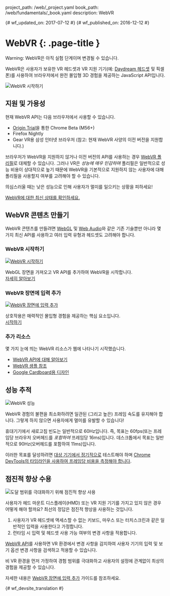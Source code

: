 project_path: /web/_project.yaml
book_path: /web/fundamentals/_book.yaml
description: WebVR

{# wf_updated_on: 2017-07-12 #}
{# wf_published_on: 2016-12-12 #}

# WebVR {: .page-title }

Warning: WebVR은 아직 실험 단계이며 변경될 수 있습니다.

WebVR은 사용자가 보유한 VR 헤드셋과 VR 지원 기기(예: [Daydream 헤드셋](https://vr.google.com/daydream/) 및 픽셀폰)를 사용하여 브라우저에서 완전 몰입형 3D 경험을 제공하는 JavaScript API입니다.

<img src="img/getting-started-with-webvr.jpg" alt="WebVR 시작하기" />

## 지원 및 가용성

현재 WebVR API는 다음 브라우저에서 사용할 수 있습니다.

* [Origin Trial](https://github.com/jpchase/OriginTrials/blob/gh-pages/developer-guide.md)을 통한 Chrome Beta (M56+)
* Firefox Nightly
* Gear VR용 삼성 인터넷 브라우저 (참고: 현재 WebVR 사양의 이전 버전을 지원합니다.)

브라우저가 WebVR을 지원하지 않거나 이전 버전의 API를 사용하는 경우 [WebVR 폴리필](https://github.com/googlevr/webvr-polyfill)로 대체할 수 있습니다. 그러나 VR은 *성능에 매우 민감하며* 폴리필은 일반적으로 성능 비용이 상대적으로 높기 때문에 WebVR을 기본적으로 지원하지 않는 사용자에 대해 폴리필을 사용할지 여부를 고려해야 할 수 있습니다.

의심스러울 때는 낮은 성능으로 인해 사용자가 멀미를 일으키는 상황을 피하세요!

[WebVR에 대한 최신 상태를 확인하세요.](./status/)

## WebVR 콘텐츠 만들기

WebVR 콘텐츠를 만들려면 [WebGL](https://developer.mozilla.org/en-US/docs/Web/API/WebGL_API/Tutorial) 및 [Web Audio](https://developer.mozilla.org/en-US/docs/Web/API/Web_Audio_API)와 같은 기존 기술뿐만 아니라 몇 가지 최신 API를 사용하고 여러 입력 유형과 헤드셋도 고려해야 합니다.

<div class="attempt-left">
  <h3>WebVR 시작하기</h3>
  <a href="./getting-started-with-webvr/">
    <img src="img/getting-started-with-webvr.jpg" alt="WebVR 시작하기" />
  </a>
  <p>
    WebGL 장면을 가져오고 VR API를 추가하여 WebVR을 시작합니다.<br>
    <a href="./getting-started-with-webvr/">자세히 알아보기</a>
  </p>
</div>
<div class="attempt-right">
  <h3>WebVR 장면에 입력 추가</h3>
  <a href="./adding-input-to-a-webvr-scene/">
    <img src="img/adding-input-to-a-webvr-scene.jpg" alt="WebVR 장면에 입력 추가" />
  </a>
  <p>
    상호작용은 매력적인 몰입형 경험을 제공하는 핵심 요소입니다.<br>
    <a href="./adding-input-to-a-webvr-scene/">시작하기</a>
  </p>
</div>

<div class="clearfix"></div>

### 추가 리소스

몇 가지 눈에 띄는 WebVR 리소스가 웹에 나타나기 시작했습니다.

* [WebVR API에 대해 알아보기](https://developer.mozilla.org/en-US/docs/Web/API/WebVR_API)
* [WebVR 샘플 참조](https://webvr.info/samples/)
* [Google Cardboard용 디자인](https://www.google.com/design/spec-vr/designing-for-google-cardboard/a-new-dimension.html)

## 성능 추적

<img src="img/oce.png" class="attempt-right" alt="WebVR 성능" />

WebVR 경험의 불편을 최소화하려면 일관된 (그리고 높은) 프레임 속도를 유지해야 합니다. 그렇게 하지 않으면 사용자에게 멀미를 유발할 수 있습니다!

휴대기기에서 새로고침 빈도는 일반적으로 60Hz입니다. 즉, 목표는 60fps(또는 프레임당 브라우저 오버헤드를 *포함하여* 프레임당 16ms)입니다. 데스크톱에서 목표는 일반적으로 90Hz(오버헤드를 포함하여 11ms)입니다.

이러한 목표를 달성하려면 [대상 기기에서 정기적으로](/web/tools/chrome-devtools/remote-debugging/) 테스트해야 하며 [Chrome DevTools의 타임라인을 사용하여 프레임당 비용을 측정해야 합니다](/web/tools/chrome-devtools/evaluate-performance/timeline-tool).

## 점진적 향상 수용

<img src="img/touch-input.png" class="attempt-right" alt="도달 범위를 극대화하기 위해 점진적 향상 사용" />

사용자가 헤드 마운트 디스플레이(HMD) 또는 VR 지원 기기를 가지고 있지 않은 경우 어떻게 해야 할까요? 최선의 정답은 점진적 향상을 사용하는 것입니다.

1. 사용자가 VR 헤드셋에 액세스할 수 없는 키보드, 마우스 또는 터치스크린과 같은 일반적인 입력을 사용한다고 가정합니다.
2. 런타임 시 입력 및 헤드셋 사용 가능 여부의 변경 사항을 적용합니다.

[WebVR API](https://developer.mozilla.org/en-US/docs/Web/API/WebVR_API)를 사용하면 VR 환경에서 변경 사항을 감지하여 사용자 기기의 입력 및 보기 옵션 변경 사항을 검색하고 적용할 수 있습니다.

비 VR 환경을 먼저 가정하여 경험 범위를 극대화하고 사용자의 설정에 관계없이 최상의 경험을 제공할 수 있습니다.

자세한 내용은 [WebVR 장면에 입력 추가](./adding-input-to-a-webvr-scene/) 가이드를 참조하세요.


{# wf_devsite_translation #}
